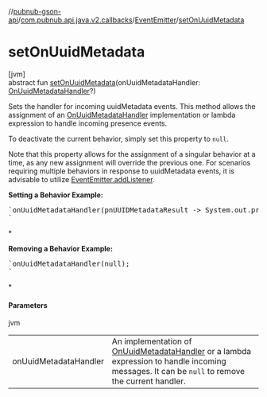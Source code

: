 //[pubnub-gson-api](../../../index.md)/[com.pubnub.api.java.v2.callbacks](../index.md)/[EventEmitter](index.md)/[setOnUuidMetadata](set-on-uuid-metadata.md)

# setOnUuidMetadata

[jvm]\
abstract fun [setOnUuidMetadata](set-on-uuid-metadata.md)(onUuidMetadataHandler: [OnUuidMetadataHandler](../../com.pubnub.api.java.v2.callbacks.handlers/-on-uuid-metadata-handler/index.md)?)

Sets the handler for incoming uuidMetadata events. This method allows the assignment of an [OnUuidMetadataHandler](../../com.pubnub.api.java.v2.callbacks.handlers/-on-uuid-metadata-handler/index.md) implementation or lambda expression to handle incoming presence events.

To deactivate the current behavior, simply set this property to `null`.

Note that this property allows for the assignment of a singular behavior at a time, as any new assignment will override the previous one. For scenarios requiring multiple behaviors in response to uuidMetadata events, it is advisable to utilize [EventEmitter.addListener](add-listener.md).

**Setting a Behavior Example:**

<pre>`onUuidMetadataHandler(pnUUIDMetadataResult -> System.out.println("Received: " + pnUUIDMetadataResult.getData()));
`</pre> *

**Removing a Behavior Example:**

<pre>`onUuidMetadataHandler(null);
`</pre> *

#### Parameters

jvm

| | |
|---|---|
| onUuidMetadataHandler | An implementation of [OnUuidMetadataHandler](../../com.pubnub.api.java.v2.callbacks.handlers/-on-uuid-metadata-handler/index.md) or a lambda expression to handle incoming messages. It can be `null` to remove the current handler. |
